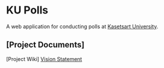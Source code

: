 # KU Polls

A web application for conducting polls at [Kasetsart University](https://www.ku.ac.th).

## [Project Documents]

[Project Wiki]
[Vision Statement](../../wiki/Vision-Statement)
